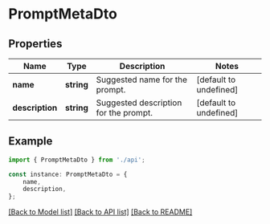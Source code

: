 # PromptMetaDto


## Properties

Name | Type | Description | Notes
------------ | ------------- | ------------- | -------------
**name** | **string** | Suggested name for the prompt. | [default to undefined]
**description** | **string** | Suggested description for the prompt. | [default to undefined]

## Example

```typescript
import { PromptMetaDto } from './api';

const instance: PromptMetaDto = {
    name,
    description,
};
```

[[Back to Model list]](../README.md#documentation-for-models) [[Back to API list]](../README.md#documentation-for-api-endpoints) [[Back to README]](../README.md)
